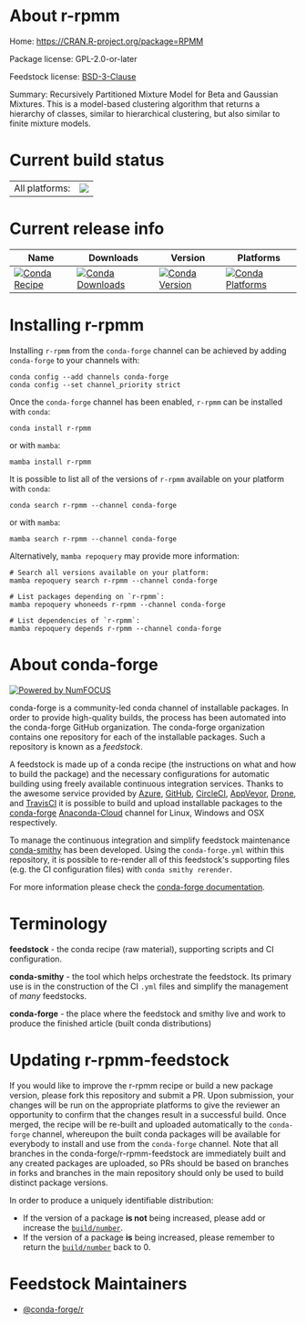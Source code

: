 About r-rpmm
============

Home: https://CRAN.R-project.org/package=RPMM

Package license: GPL-2.0-or-later

Feedstock license: [BSD-3-Clause](https://github.com/conda-forge/r-rpmm-feedstock/blob/main/LICENSE.txt)

Summary:  Recursively Partitioned Mixture Model for Beta and Gaussian Mixtures.   This is a model-based clustering algorithm that returns a hierarchy of classes, similar to hierarchical clustering, but also similar to finite mixture models.

Current build status
====================


<table><tr><td>All platforms:</td>
    <td>
      <a href="https://dev.azure.com/conda-forge/feedstock-builds/_build/latest?definitionId=4853&branchName=main">
        <img src="https://dev.azure.com/conda-forge/feedstock-builds/_apis/build/status/r-rpmm-feedstock?branchName=main">
      </a>
    </td>
  </tr>
</table>

Current release info
====================

| Name | Downloads | Version | Platforms |
| --- | --- | --- | --- |
| [![Conda Recipe](https://img.shields.io/badge/recipe-r--rpmm-green.svg)](https://anaconda.org/conda-forge/r-rpmm) | [![Conda Downloads](https://img.shields.io/conda/dn/conda-forge/r-rpmm.svg)](https://anaconda.org/conda-forge/r-rpmm) | [![Conda Version](https://img.shields.io/conda/vn/conda-forge/r-rpmm.svg)](https://anaconda.org/conda-forge/r-rpmm) | [![Conda Platforms](https://img.shields.io/conda/pn/conda-forge/r-rpmm.svg)](https://anaconda.org/conda-forge/r-rpmm) |

Installing r-rpmm
=================

Installing `r-rpmm` from the `conda-forge` channel can be achieved by adding `conda-forge` to your channels with:

```
conda config --add channels conda-forge
conda config --set channel_priority strict
```

Once the `conda-forge` channel has been enabled, `r-rpmm` can be installed with `conda`:

```
conda install r-rpmm
```

or with `mamba`:

```
mamba install r-rpmm
```

It is possible to list all of the versions of `r-rpmm` available on your platform with `conda`:

```
conda search r-rpmm --channel conda-forge
```

or with `mamba`:

```
mamba search r-rpmm --channel conda-forge
```

Alternatively, `mamba repoquery` may provide more information:

```
# Search all versions available on your platform:
mamba repoquery search r-rpmm --channel conda-forge

# List packages depending on `r-rpmm`:
mamba repoquery whoneeds r-rpmm --channel conda-forge

# List dependencies of `r-rpmm`:
mamba repoquery depends r-rpmm --channel conda-forge
```


About conda-forge
=================

[![Powered by
NumFOCUS](https://img.shields.io/badge/powered%20by-NumFOCUS-orange.svg?style=flat&colorA=E1523D&colorB=007D8A)](https://numfocus.org)

conda-forge is a community-led conda channel of installable packages.
In order to provide high-quality builds, the process has been automated into the
conda-forge GitHub organization. The conda-forge organization contains one repository
for each of the installable packages. Such a repository is known as a *feedstock*.

A feedstock is made up of a conda recipe (the instructions on what and how to build
the package) and the necessary configurations for automatic building using freely
available continuous integration services. Thanks to the awesome service provided by
[Azure](https://azure.microsoft.com/en-us/services/devops/), [GitHub](https://github.com/),
[CircleCI](https://circleci.com/), [AppVeyor](https://www.appveyor.com/),
[Drone](https://cloud.drone.io/welcome), and [TravisCI](https://travis-ci.com/)
it is possible to build and upload installable packages to the
[conda-forge](https://anaconda.org/conda-forge) [Anaconda-Cloud](https://anaconda.org/)
channel for Linux, Windows and OSX respectively.

To manage the continuous integration and simplify feedstock maintenance
[conda-smithy](https://github.com/conda-forge/conda-smithy) has been developed.
Using the ``conda-forge.yml`` within this repository, it is possible to re-render all of
this feedstock's supporting files (e.g. the CI configuration files) with ``conda smithy rerender``.

For more information please check the [conda-forge documentation](https://conda-forge.org/docs/).

Terminology
===========

**feedstock** - the conda recipe (raw material), supporting scripts and CI configuration.

**conda-smithy** - the tool which helps orchestrate the feedstock.
                   Its primary use is in the construction of the CI ``.yml`` files
                   and simplify the management of *many* feedstocks.

**conda-forge** - the place where the feedstock and smithy live and work to
                  produce the finished article (built conda distributions)


Updating r-rpmm-feedstock
=========================

If you would like to improve the r-rpmm recipe or build a new
package version, please fork this repository and submit a PR. Upon submission,
your changes will be run on the appropriate platforms to give the reviewer an
opportunity to confirm that the changes result in a successful build. Once
merged, the recipe will be re-built and uploaded automatically to the
`conda-forge` channel, whereupon the built conda packages will be available for
everybody to install and use from the `conda-forge` channel.
Note that all branches in the conda-forge/r-rpmm-feedstock are
immediately built and any created packages are uploaded, so PRs should be based
on branches in forks and branches in the main repository should only be used to
build distinct package versions.

In order to produce a uniquely identifiable distribution:
 * If the version of a package **is not** being increased, please add or increase
   the [``build/number``](https://docs.conda.io/projects/conda-build/en/latest/resources/define-metadata.html#build-number-and-string).
 * If the version of a package **is** being increased, please remember to return
   the [``build/number``](https://docs.conda.io/projects/conda-build/en/latest/resources/define-metadata.html#build-number-and-string)
   back to 0.

Feedstock Maintainers
=====================

* [@conda-forge/r](https://github.com/conda-forge/r/)

